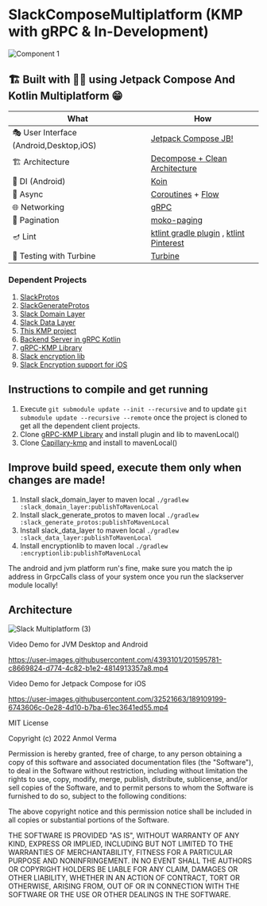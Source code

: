 # SlackComposeMultiplatform (KMP with gRPC & In-Development)


![Component 1](https://user-images.githubusercontent.com/4393101/197988428-87a04d5e-94e0-4f7e-9c34-48d04983b081.png)


## 🏗️️ Built with 💪🏼 using Jetpack Compose And Kotlin Multiplatform 😁

| What                                    | How                                                                                                                                                                             |
|-----------------------------------------|---------------------------------------------------------------------------------------------------------------------------------------------------------------------------------|
| 🎭 User Interface (Android,Desktop,iOS) | [Jetpack Compose JB!](https://developer.android.com/jetpack/compose)                                                                                                            |
| 🏗 Architecture                         | [Decompose + Clean Architecture](https://arkivanov.github.io/Decompose/)                                                                                                        |
| 💉 DI (Android)                         | [Koin](https://insert-koin.io/)                                                                                                                                                 |
| 🌊 Async                                | [Coroutines](https://kotlinlang.org/docs/coroutines-overview.html) + [Flow](https://kotlin.github.io/kotlinx.coroutines/kotlinx-coroutines-core/kotlinx.coroutines.flow/-flow/) |
| 🌐 Networking                           | [gRPC](https://grpc.io/)                                                                                                                                                        |
| 📄 Pagination                           | [moko-paging](https://github.com/icerockdev/moko-paging)                                                                                                                        |
| 🪔 Lint                                 | [ktlint gradle plugin](https://github.com/JLLeitschuh/ktlint-gradle) , [ktlint Pinterest](https://github.com/pinterest/ktlint)                                                  |
| 🤿 Testing with Turbine                                 | [Turbine](https://github.com/cashapp/turbine)                                                 |


### Dependent Projects

1. [SlackProtos](https://github.com/oianmol/slack_multiplatform_protos)
2. [SlackGenerateProtos](https://github.com/oianmol/slack_multiplatform_generate_protos)
3. [Slack Domain Layer](https://github.com/oianmol/slack_multiplatform_domain.git)
4. [Slack Data Layer](https://github.com/oianmol/slack_multiplatform_client_data_lib)
5. [This KMP project](https://github.com/oianmol/slackcomposemultiplatform)
6. [Backend Server in gRPC Kotlin](https://github.com/oianmol/slack_multiplatform_grpc_server)
7. [gRPC-KMP Library](https://github.com/oianmol/gRPC-KMP)
8. [Slack encryption lib](https://github.com/oianmol/capillary-kmp)
9. [Slack Encryption support for iOS](https://github.com/oianmol/slack_capillary_ios)

## Instructions to compile and get running

1. Execute `git submodule update --init --recursive` and to update `git submodule update --recursive --remote` once the project is cloned to get all the dependent client projects.
2. Clone [gRPC-KMP Library](https://github.com/oianmol/gRPC-KMP) and install plugin and lib to mavenLocal()
3. Clone [Capillary-kmp](https://github.com/oianmol/capillary-kmp) and install to mavenLocal()

## Improve build speed, execute them only when changes are made!

1. Install slack_domain_layer to maven local  `./gradlew :slack_domain_layer:publishToMavenLocal`
2. Install slack_generate_protos to maven local  `./gradlew :slack_generate_protos:publishToMavenLocal`
3. Install slack_data_layer to maven local  `./gradlew :slack_data_layer:publishToMavenLocal`
4. Install encryptionlib to maven local `./gradlew :encryptionlib:publishToMavenLocal`

The android and jvm platform run's fine, make sure you match the ip address in GrpcCalls class of your system once you run the slackserver module locally!

## Architecture

![Slack Multiplatform (3)](https://user-images.githubusercontent.com/4393101/205478274-23b55650-5676-4530-bd12-cdbd96dd098d.png)


Video Demo for JVM Desktop and Android

https://user-images.githubusercontent.com/4393101/201595781-c8669824-d774-4c82-b1e2-4814913357a8.mp4


Video Demo for Jetpack Compose for iOS

https://user-images.githubusercontent.com/32521663/189109199-6743606c-0e28-4d10-b7ba-61ec3641ed55.mp4



MIT License

Copyright (c) 2022 Anmol Verma

Permission is hereby granted, free of charge, to any person obtaining a copy
of this software and associated documentation files (the "Software"), to deal
in the Software without restriction, including without limitation the rights
to use, copy, modify, merge, publish, distribute, sublicense, and/or sell
copies of the Software, and to permit persons to whom the Software is
furnished to do so, subject to the following conditions:

The above copyright notice and this permission notice shall be included in all
copies or substantial portions of the Software.

THE SOFTWARE IS PROVIDED "AS IS", WITHOUT WARRANTY OF ANY KIND, EXPRESS OR
IMPLIED, INCLUDING BUT NOT LIMITED TO THE WARRANTIES OF MERCHANTABILITY,
FITNESS FOR A PARTICULAR PURPOSE AND NONINFRINGEMENT. IN NO EVENT SHALL THE
AUTHORS OR COPYRIGHT HOLDERS BE LIABLE FOR ANY CLAIM, DAMAGES OR OTHER
LIABILITY, WHETHER IN AN ACTION OF CONTRACT, TORT OR OTHERWISE, ARISING FROM,
OUT OF OR IN CONNECTION WITH THE SOFTWARE OR THE USE OR OTHER DEALINGS IN THE
SOFTWARE.
